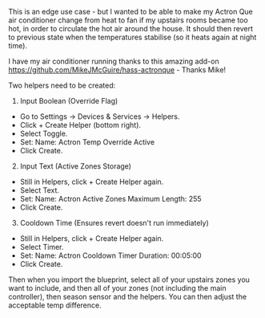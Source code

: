 This is an edge use case - but I wanted to be able to make my Actron Que air conditioner change from heat to fan if my upstairs rooms became too hot, 
in order to circulate the hot air around the house. It should then revert to previous state when the temperatures stabilise (so it heats again
at night time).

I have my air conditioner running thanks to this amazing add-on https://github.com/MikeJMcGuire/hass-actronque - Thanks Mike!

Two helpers need to be created:

1. Input Boolean (Override Flag)
- Go to Settings → Devices & Services → Helpers.
- Click + Create Helper (bottom right).
- Select Toggle.
- Set:
  Name: Actron Temp Override Active
- Click Create.

2. Input Text (Active Zones Storage)
- Still in Helpers, click + Create Helper again.
- Select Text.
- Set:
  Name: Actron Active Zones
  Maximum Length: 255
- Click Create.

3. Cooldown Time (Ensures revert doesn't run immediately)
- Still in Helpers, click + Create Helper again.
- Select Timer.
- Set:
  Name: Actron Cooldown Timer
  Duration: 00:05:00
- Click Create.

Then when you import the blueprint, select all of your upstairs zones you want to include, and then all of your zones (not including the main controller), 
then season sensor and the helpers. You can then adjust the acceptable temp difference.
